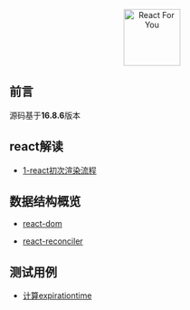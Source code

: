 
<p align="center"><img width="100" src="https://img.souche.com/f2e/1773c12ea70af0bd91bfc644db42b8cc.png" alt="React For You"></p>


## 前言

  源码基于**16.8.6**版本

## react解读

  - [1-react初次渲染流程](https://github.com/wangtianlun/react-for-you/blob/master/posts/1-react%E5%88%9D%E6%AC%A1%E6%B8%B2%E6%9F%93%E6%B5%81%E7%A8%8B.md)



## 数据结构概览

  - [react-dom](https://github.com/wangtianlun/react-for-you/blob/master/%E6%95%B0%E6%8D%AE%E7%BB%93%E6%9E%84/react-dom.md)

  - [react-reconciler](https://github.com/wangtianlun/react-for-you/blob/master/%E6%95%B0%E6%8D%AE%E7%BB%93%E6%9E%84/react-reconciler.md)



## 测试用例

  - [计算expirationtime](https://github.com/wangtianlun/react-for-you/blob/master/tests/react-reconciler/ReactFiberExpirationTime.test.js)
